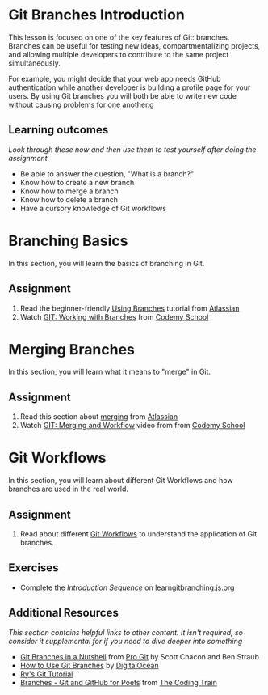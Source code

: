 # Git Branches Introduction
This lesson is focused on one of the key features of Git: branches. Branches can be useful for testing new ideas, compartmentalizing projects, and allowing multiple developers to contribute to the same project simultaneously. 

For example, you might decide that your web app needs GitHub authentication while another developer is building a profile page for your users. By using Git branches you will both be able to write new code without causing problems for one another.g

## Learning outcomes
*Look through these now and then use them to test yourself after doing the assignment*

* Be able to answer the question, "What is a branch?"
* Know how to create a new branch
* Know how to merge a branch
* Know how to delete a branch
* Have a cursory knowledge of Git workflows

# Branching Basics

In this section, you will learn the basics of branching in Git.

## Assignment
1. Read the beginner-friendly [Using Branches](https://www.atlassian.com/git/tutorials/using-branches) tutorial from [Atlassian](https://www.atlassian.com/)
2. Watch [GIT: Working with Branches](https://www.youtube.com/watch?v=JTE2Fn_sCZs) from [Codemy School](https://www.codemy.net/)

# Merging Branches

In this section, you will learn what it means to "merge" in Git.

## Assignment
1. Read this section about [merging](https://www.atlassian.com/git/tutorials/git-merge) from [Atlassian](https://www.atlassian.com/)
2. Watch [GIT: Merging and Workflow](https://www.youtube.com/watch?v=0iuqXh0oojo) video from from [Codemy School](https://www.codemy.net/)

# Git Workflows

In this section, you will learn about different Git Workflows and how branches are used in the real world.

## Assignment
1. Read about different [Git Workflows](https://www.atlassian.com/git/tutorials/comparing-workflows) to understand the application of Git branches.

## Exercises
* Complete the *Introduction Sequence* on [learngitbranching.js.org](http://learngitbranching.js.org/)

## Additional Resources
*This section contains helpful links to other content. It isn't required, so consider it supplemental for if you need to dive deeper into something*

* [Git Branches in a Nutshell](https://git-scm.com/book/en/v2/Git-Branching-Branches-in-a-Nutshell) from [Pro Git](https://git-scm.com/book/en/v2) by Scott Chacon and Ben Straub
* [How to Use Git Branches](https://www.digitalocean.com/community/tutorials/how-to-use-git-branches) by [DigitalOcean](https://www.digitalocean.com/)
* [Ry's Git Tutorial](http://rypress.com/tutorials/git/index)
* [Branches - Git and GitHub for Poets](https://www.youtube.com/watch?v=oPpnCh7InLY) from [The Coding Train](m/channel/UCvjgXvBlbQiydffZU7m1_aw)